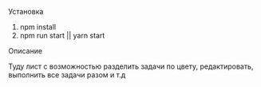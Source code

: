Установка

1. npm install
2. npm run start || yarn start

Описание

Туду лист с возможностью разделить задачи по цвету, 
редактировать, выполнить все задачи разом и т.д